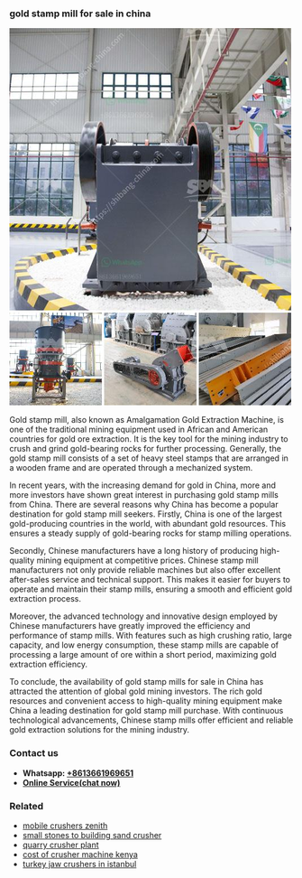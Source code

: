 <h3>gold stamp mill for sale in china</h3><img src='1708309515.jpg' alt=''><p>Gold stamp mill, also known as Amalgamation Gold Extraction Machine, is one of the traditional mining equipment used in African and American countries for gold ore extraction. It is the key tool for the mining industry to crush and grind gold-bearing rocks for further processing. Generally, the gold stamp mill consists of a set of heavy steel stamps that are arranged in a wooden frame and are operated through a mechanized system.</p><p>In recent years, with the increasing demand for gold in China, more and more investors have shown great interest in purchasing gold stamp mills from China. There are several reasons why China has become a popular destination for gold stamp mill seekers. Firstly, China is one of the largest gold-producing countries in the world, with abundant gold resources. This ensures a steady supply of gold-bearing rocks for stamp milling operations.</p><p>Secondly, Chinese manufacturers have a long history of producing high-quality mining equipment at competitive prices. Chinese stamp mill manufacturers not only provide reliable machines but also offer excellent after-sales service and technical support. This makes it easier for buyers to operate and maintain their stamp mills, ensuring a smooth and efficient gold extraction process.</p><p>Moreover, the advanced technology and innovative design employed by Chinese manufacturers have greatly improved the efficiency and performance of stamp mills. With features such as high crushing ratio, large capacity, and low energy consumption, these stamp mills are capable of processing a large amount of ore within a short period, maximizing gold extraction efficiency.</p><p>To conclude, the availability of gold stamp mills for sale in China has attracted the attention of global gold mining investors. The rich gold resources and convenient access to high-quality mining equipment make China a leading destination for gold stamp mill purchase. With continuous technological advancements, Chinese stamp mills offer efficient and reliable gold extraction solutions for the mining industry.</p><h3>Contact us</h3><ul><li><strong>Whatsapp:&nbsp;<a href="https://wa.me/8613661969651">+8613661969651</a></strong></li><li><a href="https://swt.shibang-china.com/?git&amp;zhl&amp;gold stamp mill for sale in china"><strong>Online Service(chat now)</strong></a></li></ul><h3>Related</h3><ul><li><a href='mobile crushers zenith.md'>mobile crushers zenith</a></li><li><a href='small stones to building sand crusher.md'>small stones to building sand crusher</a></li><li><a href='quarry crusher plant.md'>quarry crusher plant</a></li><li><a href='cost of crusher machine kenya.md'>cost of crusher machine kenya</a></li><li><a href='turkey jaw crushers in istanbul.md'>turkey jaw crushers in istanbul</a></li></ul>